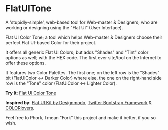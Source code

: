 FlatUITone
==========

A 'stupidly-simple', web-based tool for Web-master & Designers; who are working or designing using the "Flat UI" (User Interface).

Flat UI Color Tone; a tool which helps Web-master & Designers choose their perfect Flat UI-based Color for their project.

It offers all generic Flat UI Colors; but adds "Shades" and "Tint" color options as well; with the HEX code. The first ever site/tool on the Internet to offer these options.

It features two Color Palettes. The first one; on the left row is the "Shades" bit (FlatUIColor <-> Darker Color) where else, the one on the right-hand side row is the "Tone" color (FlatUIColor <-> Lighter Color). 

<b>Try It</b>: <a href="http://webgantry.github.io/Flat-UI-Color-Tone/" target="_blank">Flat UI Color Tone</a>

<b>Inspired by</b>: <a href="http://designmodo.com/flat-free/" target="_blank">Flat UI Kit by Designmodo</a>, <a href="http://twitter.github.io/bootstrap/" target="_blank">Twitter Bootstrap Framework</a> & <a href="http://www.colourlovers.com/" target="_blank">COLORlovers</a>.

Feel free to Phork, I mean "Fork" this project and make it better, if you so wish.
